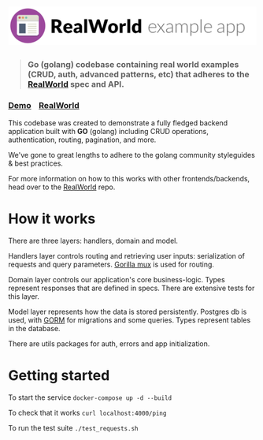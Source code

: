 # ![RealWorld Example App](logo.png)

> ### Go (golang) codebase containing real world examples (CRUD, auth, advanced patterns, etc) that adheres to the [RealWorld](https://github.com/gothinkster/realworld) spec and API.


### [Demo](https://github.com/gothinkster/realworld)&nbsp;&nbsp;&nbsp;&nbsp;[RealWorld](https://github.com/gothinkster/realworld)


This codebase was created to demonstrate a fully fledged backend application built with **GO** (golang) including CRUD operations, authentication, routing, pagination, and more.

We've gone to great lengths to adhere to the golang community styleguides & best practices.

For more information on how to this works with other frontends/backends, head over to the [RealWorld](https://github.com/gothinkster/realworld) repo.


# How it works

There are three layers: handlers, domain and model.

Handlers layer controls routing and retrieving user inputs: serialization of requests and query parameters. [Gorilla mux](https://github.com/gorilla/mux) is used for routing.

Domain layer controls our application's core business-logic. Types represent responses that are defined in specs. There are extensive tests for this layer.

Model layer represents how the data is stored persistently. Postgres db is used, with [GORM](https://gorm.io/index.html) for migrations and some queries. Types represent tables in the database.

There are utils packages for auth, errors and app initialization.

# Getting started

To start the service
`docker-compose up -d --build`

To check that it works
`curl localhost:4000/ping`

To run the test suite
`./test_requests.sh`
